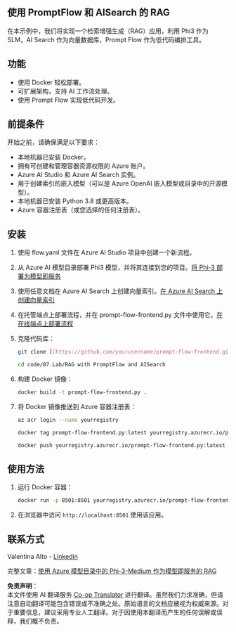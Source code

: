 <!--
CO_OP_TRANSLATOR_METADATA:
{
  "original_hash": "8ec74e4a49934dad78bc52dcb898359c",
  "translation_date": "2025-07-16T17:06:17+00:00",
  "source_file": "code/07.Lab/RAG_with_PromptFlow_and_AISearch/README.md",
  "language_code": "zh"
}
-->
## 使用 PromptFlow 和 AISearch 的 RAG

在本示例中，我们将实现一个检索增强生成（RAG）应用，利用 Phi3 作为 SLM，AI Search 作为向量数据库，Prompt Flow 作为低代码编排工具。

## 功能

- 使用 Docker 轻松部署。
- 可扩展架构，支持 AI 工作流处理。
- 使用 Prompt Flow 实现低代码开发。

## 前提条件

开始之前，请确保满足以下要求：

- 本地机器已安装 Docker。
- 拥有可创建和管理容器资源权限的 Azure 账户。
- Azure AI Studio 和 Azure AI Search 实例。
- 用于创建索引的嵌入模型（可以是 Azure OpenAI 嵌入模型或目录中的开源模型）。
- 本地机器已安装 Python 3.8 或更高版本。
- Azure 容器注册表（或您选择的任何注册表）。

## 安装

1. 使用 flow.yaml 文件在 Azure AI Studio 项目中创建一个新流程。
2. 从 Azure AI 模型目录部署 Phi3 模型，并将其连接到您的项目。[将 Phi-3 部署为模型即服务](https://learn.microsoft.com/azure/machine-learning/how-to-deploy-models-phi-3?view=azureml-api-2&tabs=phi-3-mini)
3. 使用任意文档在 Azure AI Search 上创建向量索引。[在 Azure AI Search 上创建向量索引](https://learn.microsoft.com/azure/search/search-how-to-create-search-index?tabs=portal)
4. 在托管端点上部署流程，并在 prompt-flow-frontend.py 文件中使用它。[在在线端点上部署流程](https://learn.microsoft.com/azure/ai-studio/how-to/flow-deploy)
5. 克隆代码库：

    ```sh
    git clone [[https://github.com/yourusername/prompt-flow-frontend.git](https://github.com/microsoft/Phi-3CookBook.git)](https://github.com/microsoft/Phi-3CookBook.git)
    
    cd code/07.Lab/RAG with PromptFlow and AISearch
    ```

6. 构建 Docker 镜像：

    ```sh
    docker build -t prompt-flow-frontend.py .
    ```

7. 将 Docker 镜像推送到 Azure 容器注册表：

    ```sh
    az acr login --name yourregistry
    
    docker tag prompt-flow-frontend.py:latest yourregistry.azurecr.io/prompt-flow-frontend.py:latest
    
    docker push yourregistry.azurecr.io/prompt-flow-frontend.py:latest
    ```

## 使用方法

1. 运行 Docker 容器：

    ```sh
    docker run -p 8501:8501 yourregistry.azurecr.io/prompt-flow-frontend.py:latest
    ```

2. 在浏览器中访问 `http://localhost:8501` 使用该应用。

## 联系方式

Valentina Alto - [Linkedin](https://www.linkedin.com/in/valentina-alto-6a0590148/)

完整文章：[使用 Azure 模型目录中的 Phi-3-Medium 作为模型即服务的 RAG](https://medium.com/@valentinaalto/rag-with-phi-3-medium-as-a-model-as-a-service-from-azure-model-catalog-62e1411948f3)

**免责声明**：  
本文件使用 AI 翻译服务 [Co-op Translator](https://github.com/Azure/co-op-translator) 进行翻译。虽然我们力求准确，但请注意自动翻译可能包含错误或不准确之处。原始语言的文档应被视为权威来源。对于重要信息，建议采用专业人工翻译。对于因使用本翻译而产生的任何误解或误释，我们概不负责。